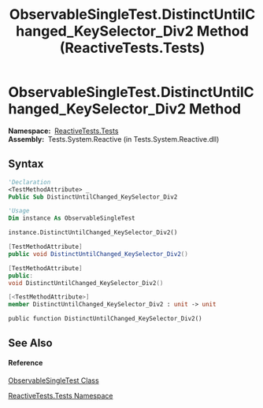 ﻿---
title: ObservableSingleTest.DistinctUntilChanged_KeySelector_Div2 Method  (ReactiveTests.Tests)
TOCTitle: DistinctUntilChanged_KeySelector_Div2 Method
ms:assetid: M:ReactiveTests.Tests.ObservableSingleTest.DistinctUntilChanged_KeySelector_Div2
ms:mtpsurl: https://msdn.microsoft.com/en-us/library/reactivetests.tests.observablesingletest.distinctuntilchanged_keyselector_div2(v=VS.103)
ms:contentKeyID: 36619697
ms.date: 06/28/2011
mtps_version: v=VS.103
f1_keywords:
- ReactiveTests.Tests.ObservableSingleTest.DistinctUntilChanged_KeySelector_Div2
dev_langs:
- CSharp
- JScript
- VB
- FSharp
- c++
---

# ObservableSingleTest.DistinctUntilChanged\_KeySelector\_Div2 Method

**Namespace:**  [ReactiveTests.Tests](hh289046\(v=vs.103\).md)  
**Assembly:**  Tests.System.Reactive (in Tests.System.Reactive.dll)

## Syntax

``` vb
'Declaration
<TestMethodAttribute> _
Public Sub DistinctUntilChanged_KeySelector_Div2
```

``` vb
'Usage
Dim instance As ObservableSingleTest

instance.DistinctUntilChanged_KeySelector_Div2()
```

``` csharp
[TestMethodAttribute]
public void DistinctUntilChanged_KeySelector_Div2()
```

``` c++
[TestMethodAttribute]
public:
void DistinctUntilChanged_KeySelector_Div2()
```

``` fsharp
[<TestMethodAttribute>]
member DistinctUntilChanged_KeySelector_Div2 : unit -> unit 
```

``` jscript
public function DistinctUntilChanged_KeySelector_Div2()
```

## See Also

#### Reference

[ObservableSingleTest Class](hh315143\(v=vs.103\).md)

[ReactiveTests.Tests Namespace](hh289046\(v=vs.103\).md)

